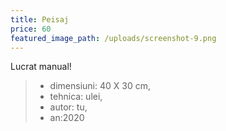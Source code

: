 ```yaml
---
title: Peisaj
price: 60
featured_image_path: /uploads/screenshot-9.png
---
```


Lucrat manual\!

> * dimensiuni: 40 X 30 cm,
> * tehnica: ulei,
> * autor: tu,
> * an:2020